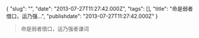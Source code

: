 {
    "slug": "",
    "date": "2013-07-27T11:27:42.000Z",
    "tags": [],
    "title": "命是弱者借口，运乃强...",
    "publishdate": "2013-07-27T11:27:42.000Z"
}


> 命是弱者借口，运乃强者谦词


